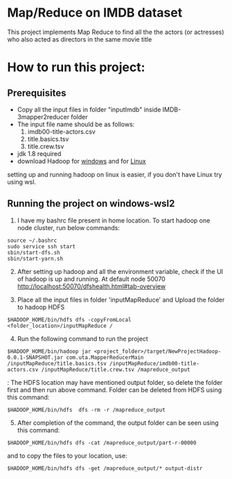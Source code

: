 # Map/Reduce on IMDB dataset 
This project implements Map Reduce to find all the the actors (or actresses) who also acted as directors in the same movie title

# How to run this project:

## Prerequisites
* Copy all the input files in folder "inputImdb" inside IMDB-3mapper2reducer folder 
* The input file name should be as follows:
    1.  imdb00-title-actors.csv
    2.  title.basics.tsv
    3.  title.crew.tsv
* jdk 1.8 required
* download Hadoop for [windows](https://kontext.tech/article/978/install-hadoop-332-in-wsl-on-windows) and for [Linux](https://www.edureka.co/blog/install-hadoop-single-node-hadoop-cluster)

<NOTE> setting up and running hadoop on linux is easier, if you don't have Linux try using wsl. 

## Running the project on windows-wsl2
1. I have my bashrc file present in home location. To start hadoop one node cluster, run below commands:
```
source ~/.bashrc
sudo service ssh start
sbin/start-dfs.sh
sbin/start-yarn.sh 
```

2. After setting up hadoop and all the environment variable, check if the UI of hadoop is up and running. At default node 50070 <http://localhost:50070/dfshealth.html#tab-overview>

3. Place all the input files in folder 'inputMapReduce' and Upload the folder to hadoop HDFS
```
$HADOOP_HOME/bin/hdfs dfs -copyFromLocal <folder_location>/inputMapReduce /
```

4. Run the following command to run the project
```
$HADOOP_HOME/bin/hadoop jar <project_folder>/target/NewProjectHadoop-0.0.1-SNAPSHOT.jar com.uta.MapperReducerMain /inputMapReduce/title.basics.tsv /inputMapReduce/imdb00-title-actors.csv /inputMapReduce/title.crew.tsv /mapreduce_output
```
<NOTE>: The HDFS location may have mentioned output folder, so delete the folder first and then run above command. Folder can be deleted from HDFS using this command:
```
$HADOOP_HOME/bin/hdfs  dfs -rm -r /mapreduce_output
```

5. After completion of the command, the output folder can be seen using this command:
```
$HADOOP_HOME/bin/hdfs dfs -cat /mapreduce_output/part-r-00000
```
and to copy the files to your location, use:
```
$HADOOP_HOME/bin/hdfs dfs -get /mapreduce_output/* output-distr
```
